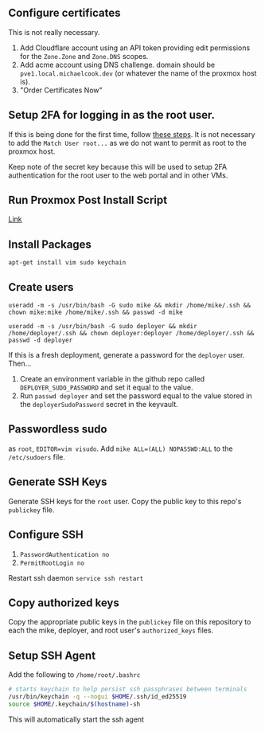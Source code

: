 ## Configure certificates

This is not really necessary.

1. Add Cloudflare account using an API token providing edit permissions for the `Zone.Zone` and `Zone.DNS` scopes. 
2. Add acme account using DNS challenge. domain should be `pve1.local.michaelcook.dev` (or whatever the name of the proxmox host is).
3. "Order Certificates Now"

## Setup 2FA for logging in as the root user.

If this is being done for the first time, follow [these steps](./configure-new-vm.md#configure-2fa). It is not necessary to add the `Match User root...` as we do not want to permit as root to the proxmox host.

Keep note of the secret key because this will be used to setup 2FA authentication for the root user to the web portal and in other VMs.

## Run Proxmox Post Install Script

[Link](./proxmox-helper-scripts.md#proxmox-ve-post-install)

## Install Packages

`apt-get install vim sudo keychain`

## Create users

`useradd -m -s /usr/bin/bash -G sudo mike && mkdir /home/mike/.ssh && chown mike:mike /home/mike/.ssh && passwd -d mike`

`useradd -m -s /usr/bin/bash -G sudo deployer && mkdir /home/deployer/.ssh && chown deployer:deployer /home/deployer/.ssh && passwd -d deployer`

If this is a fresh deployment, generate a password for the `deployer` user. Then...
1. Create an environment variable in the github repo called `DEPLOYER_SUDO_PASSWORD` and set it equal to the value. 
2. Run `passwd deployer` and set the password equal to the value stored in the `deployerSudoPassword` secret in the keyvault.

## Passwordless sudo 

as `root`, `EDITOR=vim visudo`. Add `mike ALL=(ALL) NOPASSWD:ALL` to the `/etc/sudoers` file.

## Generate SSH Keys

Generate SSH keys for the `root` user. Copy the public key to this repo's `publickey` file.

## Configure SSH

1. `PasswordAuthentication no`
2. `PermitRootLogin no`

Restart ssh daemon `service ssh restart`

## Copy authorized keys

Copy the appropriate public keys in the `publickey` file on this repository to each the mike, deployer, and root user's `authorized_keys` files.

## Setup SSH Agent

Add the following to `/home/root/.bashrc`

```bash
# starts keychain to help persist ssh passphrases between terminals 
/usr/bin/keychain -q --nogui $HOME/.ssh/id_ed25519
source $HOME/.keychain/$(hostname)-sh
```

This will automatically start the ssh agent
